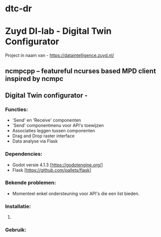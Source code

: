 # dtc-dr

# Zuyd DI-lab - Digital Twin Configurator

Project in naam van - https://dataintelligence.zuyd.nl/

## ncmpcpp – featureful ncurses based MPD client inspired by ncmpc
## Digital Twin configurator - 

### Functies:

* 'Send' en 'Receive' componenten
* 'Send' componentmenu voor API's toewijzen
* Associaties leggen tussen componenten
* Drag and Drop raster interface
* Data analyse via Flask

### Dependencies:

* Godot versie 4.1.3 [https://godotengine.org/]
* Flask [https://github.com/pallets/flask]

### Bekende problemen:
* Momenteel enkel ondersteuning voor API's die een list bieden.

### Installatie:

1. 


### Gebruik:
